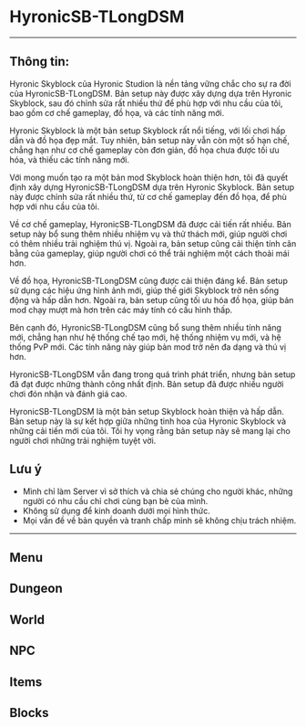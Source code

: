 # HyronicSB-TLongDSM

***

## Thông tin:

Hyronic Skyblock của Hyronic Studion là nền tảng vững chắc cho sự ra đời của HyronicSB-TLongDSM. Bản setup này được xây dựng dựa trên Hyronic Skyblock, sau đó chỉnh sửa rất nhiều thứ để phù hợp với nhu cầu của tôi, bao gồm cơ chế gameplay, đồ họa, và các tính năng mới.

Hyronic Skyblock là một bản setup Skyblock rất nổi tiếng, với lối chơi hấp dẫn và đồ họa đẹp mắt. Tuy nhiên, bản setup này vẫn còn một số hạn chế, chẳng hạn như cơ chế gameplay còn đơn giản, đồ họa chưa được tối ưu hóa, và thiếu các tính năng mới.

Với mong muốn tạo ra một bản mod Skyblock hoàn thiện hơn, tôi đã quyết định xây dựng HyronicSB-TLongDSM dựa trên Hyronic Skyblock. Bản setup này được chỉnh sửa rất nhiều thứ, từ cơ chế gameplay đến đồ họa, để phù hợp với nhu cầu của tôi.

Về cơ chế gameplay, HyronicSB-TLongDSM đã được cải tiến rất nhiều. Bản setup này bổ sung thêm nhiều nhiệm vụ và thử thách mới, giúp người chơi có thêm nhiều trải nghiệm thú vị. Ngoài ra, bản setup cũng cải thiện tính cân bằng của gameplay, giúp người chơi có thể trải nghiệm một cách thoải mái hơn.

Về đồ họa, HyronicSB-TLongDSM cũng được cải thiện đáng kể. Bản setup sử dụng các hiệu ứng hình ảnh mới, giúp thế giới Skyblock trở nên sống động và hấp dẫn hơn. Ngoài ra, bản setup cũng tối ưu hóa đồ họa, giúp bản mod chạy mượt mà hơn trên các máy tính có cấu hình thấp.

Bên cạnh đó, HyronicSB-TLongDSM cũng bổ sung thêm nhiều tính năng mới, chẳng hạn như hệ thống chế tạo mới, hệ thống nhiệm vụ mới, và hệ thống PvP mới. Các tính năng này giúp bản mod trở nên đa dạng và thú vị hơn.

HyronicSB-TLongDSM vẫn đang trong quá trình phát triển, nhưng bản setup đã đạt được những thành công nhất định. Bản setup đã được nhiều người chơi đón nhận và đánh giá cao.

HyronicSB-TLongDSM là một bản setup Skyblock hoàn thiện và hấp dẫn. Bản setup này là sự kết hợp giữa những tinh hoa của Hyronic Skyblock và những cải tiến mới của tôi. Tôi hy vọng rằng bản setup này sẽ mang lại cho người chơi những trải nghiệm tuyệt vời.

## Lưu ý
- Mình chỉ làm Server vì sở thích và chia sẻ chúng cho người khác, những người có nhu cầu chỉ chơi cùng bạn bè của mình.
- Không sử dụng để kinh doanh dưới mọi hình thức.
- Mọi vấn đề về bản quyền và tranh chấp mình sẽ không chịu trách nhiệm.

***

## Menu

## Dungeon

## World

## NPC

## Items

## Blocks
